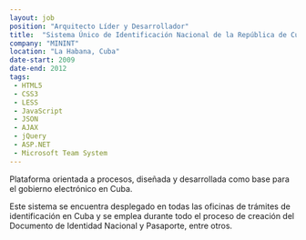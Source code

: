 ```yaml
---
layout: job
position: "Arquitecto Líder y Desarrollador"
title:  "Sistema Único de Identificación Nacional de la República de Cuba"
company: "MININT"
location: "La Habana, Cuba"
date-start: 2009
date-end: 2012
tags:
 - HTML5
 - CSS3
 - LESS
 - JavaScript
 - JSON
 - AJAX
 - jQuery
 - ASP.NET
 - Microsoft Team System
---
```


Plataforma orientada a procesos, diseñada y desarrollada como base para el gobierno electrónico en Cuba.

Este sistema se encuentra desplegado en todas las oficinas de trámites de identificación en Cuba y se emplea durante
todo el proceso de creación del Documento de Identidad Nacional y Pasaporte, entre otros.